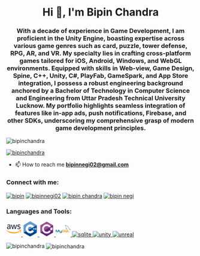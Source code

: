 
<h1 align="center">Hi 👋, I'm Bipin Chandra</h1>
<h3 align="center">With a decade of experience in Game Development, I am proficient in the Unity Engine, boasting expertise across various game genres such as card, puzzle, tower defense, RPG, AR, and VR. My specialty lies in crafting cross-platform games tailored for iOS, Android, Windows, and WebGL environments. Equipped with skills in Web-view, Game Design, Spine, C++, Unity, C#, PlayFab, GameSpark, and App Store integration, I possess a robust engineering background anchored by a Bachelor of Technology in Computer Science and Engineering from Uttar Pradesh Technical University Lucknow. My portfolio highlights seamless integration of features like in-app ads, push notifications, Firebase, and other SDKs, underscoring my comprehensive grasp of modern game development principles.</h3>

<p align="left"> <img src="https://komarev.com/ghpvc/?username=bipinchandra&label=Profile%20views&color=0e75b6&style=flat" alt="bipinchandra" /> </p>

<p align="left"> <a href="https://github.com/ryo-ma/github-profile-trophy"><img src="https://github-profile-trophy.vercel.app/?username=bipinchandra" alt="bipinchandra" /></a> </p>

- 📫 How to reach me **bipinnegi02@gmail.com**

<h3 align="left">Connect with me:</h3>
<p align="left">
<a href="https://dev.to/bipin" target="blank"><img align="center" src="https://raw.githubusercontent.com/rahuldkjain/github-profile-readme-generator/master/src/images/icons/Social/devto.svg" alt="bipin" height="30" width="40" /></a>
<a href="https://twitter.com/bipinnegi02" target="blank"><img align="center" src="https://raw.githubusercontent.com/rahuldkjain/github-profile-readme-generator/master/src/images/icons/Social/twitter.svg" alt="bipinnegi02" height="30" width="40" /></a>
<a href="https://linkedin.com/in/bipin chandra" target="blank"><img align="center" src="https://raw.githubusercontent.com/rahuldkjain/github-profile-readme-generator/master/src/images/icons/Social/linked-in-alt.svg" alt="bipin chandra" height="30" width="40" /></a>
<a href="https://fb.com/bipin negi" target="blank"><img align="center" src="https://raw.githubusercontent.com/rahuldkjain/github-profile-readme-generator/master/src/images/icons/Social/facebook.svg" alt="bipin negi" height="30" width="40" /></a>
</p>

<h3 align="left">Languages and Tools:</h3>
<p align="left"> <a href="https://aws.amazon.com" target="_blank" rel="noreferrer"> <img src="https://raw.githubusercontent.com/devicons/devicon/master/icons/amazonwebservices/amazonwebservices-original-wordmark.svg" alt="aws" width="40" height="40"/> </a> <a href="https://www.w3schools.com/cpp/" target="_blank" rel="noreferrer"> <img src="https://raw.githubusercontent.com/devicons/devicon/master/icons/cplusplus/cplusplus-original.svg" alt="cplusplus" width="40" height="40"/> </a> <a href="https://www.w3schools.com/cs/" target="_blank" rel="noreferrer"> <img src="https://raw.githubusercontent.com/devicons/devicon/master/icons/csharp/csharp-original.svg" alt="csharp" width="40" height="40"/> </a> <a href="https://www.mysql.com/" target="_blank" rel="noreferrer"> <img src="https://raw.githubusercontent.com/devicons/devicon/master/icons/mysql/mysql-original-wordmark.svg" alt="mysql" width="40" height="40"/> </a> <a href="https://www.sqlite.org/" target="_blank" rel="noreferrer"> <img src="https://www.vectorlogo.zone/logos/sqlite/sqlite-icon.svg" alt="sqlite" width="40" height="40"/> </a> <a href="https://unity.com/" target="_blank" rel="noreferrer"> <img src="https://www.vectorlogo.zone/logos/unity3d/unity3d-icon.svg" alt="unity" width="40" height="40"/> </a> <a href="https://unrealengine.com/" target="_blank" rel="noreferrer"> <img src="https://raw.githubusercontent.com/kenangundogan/fontisto/036b7eca71aab1bef8e6a0518f7329f13ed62f6b/icons/svg/brand/unreal-engine.svg" alt="unreal" width="40" height="40"/> </a> </p>

<p><img align="left" src="https://github-readme-stats.vercel.app/api/top-langs?username=bipinchandra&show_icons=true&locale=en&layout=compact" alt="bipinchandra" /></p>

<p>&nbsp;<img align="center" src="https://github-readme-stats.vercel.app/api?username=bipinchandra&show_icons=true&locale=en" alt="bipinchandra" /></p>
